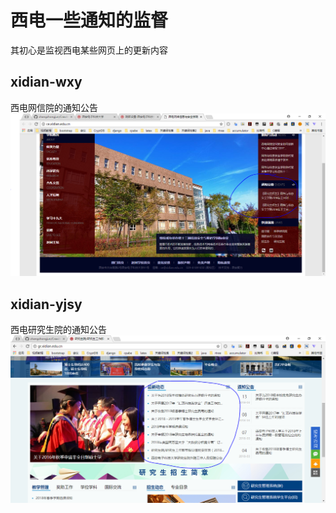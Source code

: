 # 西电一些通知的监督

其初心是监视西电某些网页上的更新内容

## xidian-wxy
西电网信院的通知公告
![2](imgs/2.PNG)

## xidian-yjsy
西电研究生院的通知公告
![1](imgs/1.PNG)